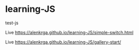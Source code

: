 # learning-JS
test-js

Live 
https://alenkrga.github.io/learning-JS/simple-switch.html

Live
https://alenkrga.github.io/learning-JS/gallery-start/
